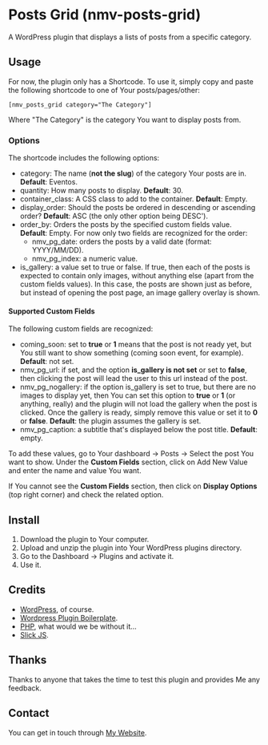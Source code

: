 # Posts Grid (nmv-posts-grid)

A WordPress plugin that displays a lists of posts from a specific category.

## Usage

For now, the plugin only has a Shortcode. To use it, simply copy and paste the following shortcode to one of Your posts/pages/other:

```
[nmv_posts_grid category="The Category"]
```

Where "The Category" is the category You want to display posts from.

### Options

The shortcode includes the following options:

* category: The name (**not the slug**) of the category Your posts are in. __Default__: Eventos.
* quantity: How many posts to display. __Default__: 30.
* container\_class: A CSS class to add to the container. __Default__: Empty.
* display\_order: Should the posts be ordered in descending or ascending order? __Default__: ASC (the only other option being DESC').
* order\_by: Orders the posts by the specified custom fields value. __Default__: Empty. For now only two fields are recognized for the order:
  * nmv\_pg\_date: orders the posts by a valid date (format: YYYY/MM/DD).
  * nmv\_pg\_index: a numeric value.
* is\_gallery: a value set to true or false. If true, then each of the posts is expected to contain only images, without anything else (apart from the custom fields values). In this case, the posts are shown just as before, but instead of opening the post page, an image gallery overlay is shown.

#### Supported Custom Fields

The following custom fields are recognized:

* coming\_soon: set to __true__ or __1__ means that the post is not ready yet, but You still want to show something (coming soon event, for example). __Default__: not set.
* nmv\_pg\_url: if set, and the option __is_gallery is not set__ or set to __false__, then clicking the post will lead the user to this url instead of the post.
* nmv\_pg\_nogallery: if the option is\_gallery is set to true, but there are no images to display yet, then You can set this option to __true__ or __1__ (or anything, really) and the plugin will not load the gallery when the post is clicked. Once the gallery is ready, simply remove this value or set it to __0__ or __false__. __Default__: the plugin assumes the gallery is set.
* nmv\_pg\_caption: a subtitle that's displayed below the post title. __Default__: empty.

To add these values, go to Your dashboard -> Posts -> Select the post You want to show. Under the __Custom Fields__ section, click on Add New Value and enter the name and value You want.

If You cannot see the __Custom Fields__ section, then click on __Display Options__  (top right corner) and check the related option.

## Install

1. Download the plugin to Your computer.
2. Upload and unzip the plugin into Your WordPress plugins directory.
3. Go to the Dashboard -> Plugins and activate it.
4. Use it.

## Credits

* [WordPress](https://wordpress.org/), of course.
* [Wordpress Plugin Boilerplate](https://github.com/DevinVinson/WordPress-Plugin-Boilerplate).
* [PHP](https://php.net/), what would we be without it...
* [Slick JS](https://kenwheeler.github.io/slick/).

## Thanks

Thanks to anyone that takes the time to test this plugin and provides Me any feedback.

## Contact

You can get in touch through [My Website](https://nicomv.com/).
